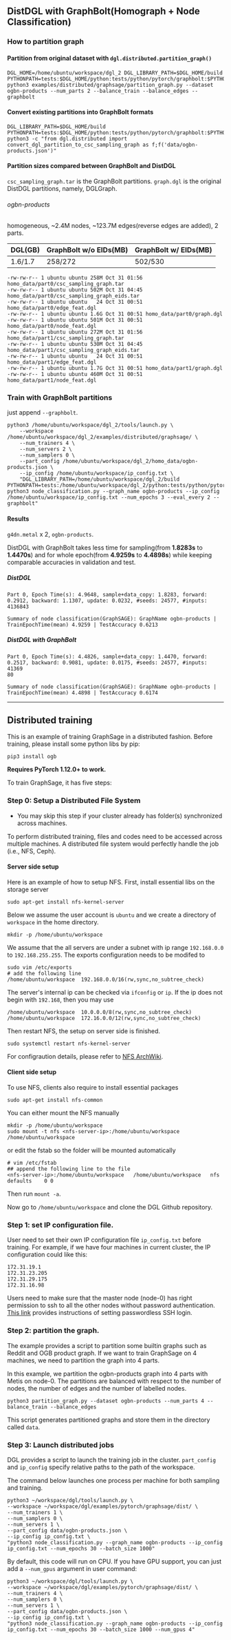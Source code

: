 ## DistDGL with GraphBolt(Homograph + Node Classification)

### How to partition graph

#### Partition from original dataset with `dgl.distributed.partition_graph()`

```
DGL_HOME=/home/ubuntu/workspace/dgl_2 DGL_LIBRARY_PATH=$DGL_HOME/build PYTHONPATH=tests:$DGL_HOME/python:tests/python/pytorch/graphbolt:$PYTHONPATH python3 examples/distributed/graphsage/partition_graph.py --dataset ogbn-products --num_parts 2 --balance_train --balance_edges --graphbolt
```

#### Convert existing partitions into GraphBolt formats

```
DGL_LIBRARY_PATH=$DGL_HOME/build PYTHONPATH=tests:$DGL_HOME/python:tests/python/pytorch/graphbolt:$PYTHONPATH python3 -c "from dgl.distributed import convert_dgl_partition_to_csc_sampling_graph as f;f('data/ogbn-products.json')"
```

#### Partition sizes compared between GraphBolt and DistDGL

`csc_sampling_graph.tar` is the GraphBolt partitions.
`graph.dgl` is the original DistDGL partitions, namely, DGLGraph.

###### ogbn-products
homogeneous, ~2.4M nodes, ~123.7M edges(reverse edges are added), 2 parts.

| DGL(GB) | GraphBolt w/o EIDs(MB) | GraphBolt w/ EIDs(MB) |
| --- | ------------------ | ----------------- |
| 1.6/1.7 | 258/272 | 502/530 |

```
-rw-rw-r-- 1 ubuntu ubuntu 258M Oct 31 01:56 homo_data/part0/csc_sampling_graph.tar
-rw-rw-r-- 1 ubuntu ubuntu 502M Oct 31 04:45 homo_data/part0/csc_sampling_graph_eids.tar
-rw-rw-r-- 1 ubuntu ubuntu   24 Oct 31 00:51 homo_data/part0/edge_feat.dgl
-rw-rw-r-- 1 ubuntu ubuntu 1.6G Oct 31 00:51 homo_data/part0/graph.dgl
-rw-rw-r-- 1 ubuntu ubuntu 501M Oct 31 00:51 homo_data/part0/node_feat.dgl
-rw-rw-r-- 1 ubuntu ubuntu 272M Oct 31 01:56 homo_data/part1/csc_sampling_graph.tar
-rw-rw-r-- 1 ubuntu ubuntu 530M Oct 31 04:45 homo_data/part1/csc_sampling_graph_eids.tar
-rw-rw-r-- 1 ubuntu ubuntu   24 Oct 31 00:51 homo_data/part1/edge_feat.dgl
-rw-rw-r-- 1 ubuntu ubuntu 1.7G Oct 31 00:51 homo_data/part1/graph.dgl
-rw-rw-r-- 1 ubuntu ubuntu 460M Oct 31 00:51 homo_data/part1/node_feat.dgl
```

### Train with GraphBolt partitions
just append `--graphbolt`.

```
python3 /home/ubuntu/workspace/dgl_2/tools/launch.py \
    --workspace /home/ubuntu/workspace/dgl_2/examples/distributed/graphsage/ \
    --num_trainers 4 \
    --num_servers 2 \
    --num_samplers 0 \
    --part_config /home/ubuntu/workspace/dgl_2/homo_data/ogbn-products.json \
    --ip_config /home/ubuntu/workspace/ip_config.txt \
    "DGL_LIBRARY_PATH=/home/ubuntu/workspace/dgl_2/build PYTHONPATH=tests:/home/ubuntu/workspace/dgl_2/python:tests/python/pytorch/graphbolt:$PYTHONPATH python3 node_classification.py --graph_name ogbn-products --ip_config /home/ubuntu/workspace/ip_config.txt --num_epochs 3 --eval_every 2 --graphbolt"
```

#### Results
`g4dn.metal` x 2, `ogbn-products`.

DistDGL with GraphBolt takes less time for sampling(from **1.8283s** to **1.4470s**) and for whole epoch(from **4.9259s** to **4.4898s**) while keeping comparable accuracies in validation and test.

##### DistDGL

```
Part 0, Epoch Time(s): 4.9648, sample+data_copy: 1.8283, forward: 0.2912, backward: 1.1307, update: 0.0232, #seeds: 24577, #inputs: 4136843

Summary of node classification(GraphSAGE): GraphName ogbn-products | TrainEpochTime(mean) 4.9259 | TestAccuracy 0.6213
```

##### DistDGL with GraphBolt

```
Part 0, Epoch Time(s): 4.4826, sample+data_copy: 1.4470, forward: 0.2517, backward: 0.9081, update: 0.0175, #seeds: 24577, #inputs: 41369
80

Summary of node classification(GraphSAGE): GraphName ogbn-products | TrainEpochTime(mean) 4.4898 | TestAccuracy 0.6174
```

---------------------------------------


## Distributed training

This is an example of training GraphSage in a distributed fashion. Before training, please install some python libs by pip:

```
pip3 install ogb
```

**Requires PyTorch 1.12.0+ to work.**

To train GraphSage, it has five steps:

### Step 0: Setup a Distributed File System
* You may skip this step if your cluster already has folder(s) synchronized across machines.

To perform distributed training, files and codes need to be accessed across multiple machines. A distributed file system would perfectly handle the job (i.e., NFS, Ceph).

#### Server side setup
Here is an example of how to setup NFS. First, install essential libs on the storage server

```
sudo apt-get install nfs-kernel-server
```

Below we assume the user account is `ubuntu` and we create a directory of `workspace` in the home directory.

```
mkdir -p /home/ubuntu/workspace
```

We assume that the all servers are under a subnet with ip range `192.168.0.0` to `192.168.255.255`. The exports configuration needs to be modifed to

```
sudo vim /etc/exports
# add the following line
/home/ubuntu/workspace  192.168.0.0/16(rw,sync,no_subtree_check)
```

The server's internal ip can be checked  via `ifconfig` or `ip`. If the ip does not begin with `192.168`, then you may use

```
/home/ubuntu/workspace  10.0.0.0/8(rw,sync,no_subtree_check)
/home/ubuntu/workspace  172.16.0.0/12(rw,sync,no_subtree_check)
```

Then restart NFS, the setup on server side is finished.

```
sudo systemctl restart nfs-kernel-server
```

For configraution details, please refer to [NFS ArchWiki](https://wiki.archlinux.org/index.php/NFS).

#### Client side setup

To use NFS, clients also require to install essential packages

```
sudo apt-get install nfs-common
```

You can either mount the NFS manually

```
mkdir -p /home/ubuntu/workspace
sudo mount -t nfs <nfs-server-ip>:/home/ubuntu/workspace /home/ubuntu/workspace
```

or edit the fstab so the folder will be mounted automatically

```
# vim /etc/fstab
## append the following line to the file
<nfs-server-ip>:/home/ubuntu/workspace   /home/ubuntu/workspace   nfs   defaults	0 0
```

Then run `mount -a`.

Now go to `/home/ubuntu/workspace` and clone the DGL Github repository.

### Step 1: set IP configuration file.

User need to set their own IP configuration file `ip_config.txt` before training. For example, if we have four machines in current cluster, the IP configuration
could like this:

```
172.31.19.1
172.31.23.205
172.31.29.175
172.31.16.98
```

Users need to make sure that the master node (node-0) has right permission to ssh to all the other nodes without password authentication.
[This link](https://linuxize.com/post/how-to-setup-passwordless-ssh-login/) provides instructions of setting passwordless SSH login.

### Step 2: partition the graph.

The example provides a script to partition some builtin graphs such as Reddit and OGB product graph.
If we want to train GraphSage on 4 machines, we need to partition the graph into 4 parts.

In this example, we partition the ogbn-products graph into 4 parts with Metis on node-0. The partitions are balanced with respect to
the number of nodes, the number of edges and the number of labelled nodes.

```
python3 partition_graph.py --dataset ogbn-products --num_parts 4 --balance_train --balance_edges
```

This script generates partitioned graphs and store them in the directory called `data`.


### Step 3: Launch distributed jobs

DGL provides a script to launch the training job in the cluster. `part_config` and `ip_config`
specify relative paths to the path of the workspace.

The command below launches one process per machine for both sampling and training.

```
python3 ~/workspace/dgl/tools/launch.py \
--workspace ~/workspace/dgl/examples/pytorch/graphsage/dist/ \
--num_trainers 1 \
--num_samplers 0 \
--num_servers 1 \
--part_config data/ogbn-products.json \
--ip_config ip_config.txt \
"python3 node_classification.py --graph_name ogbn-products --ip_config ip_config.txt --num_epochs 30 --batch_size 1000"
```

By default, this code will run on CPU. If you have GPU support, you can just add a `--num_gpus` argument in user command:

```
python3 ~/workspace/dgl/tools/launch.py \
--workspace ~/workspace/dgl/examples/pytorch/graphsage/dist/ \
--num_trainers 4 \
--num_samplers 0 \
--num_servers 1 \
--part_config data/ogbn-products.json \
--ip_config ip_config.txt \
"python3 node_classification.py --graph_name ogbn-products --ip_config ip_config.txt --num_epochs 30 --batch_size 1000 --num_gpus 4"
```
